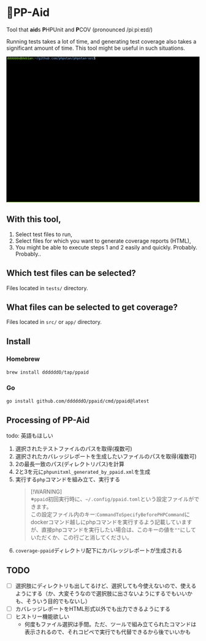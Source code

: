 # 💊PP-Aid
Tool that **aid**s **P**HPUnit and **P**COV (pronounced /piːpiːeɪd/)

Running tests takes a lot of time, and generating test coverage also takes a significant amount of time.
This tool might be useful in such situations.

![](./assets/ppaid_demo.gif)

## With this tool,
1. Select test files to run,
1. Select files for which you want to generate coverage reports (HTML),
1. You might be able to execute steps 1 and 2 easily and quickly. Probably. Probably..

## Which test files can be selected?
Files located in `tests/` directory.

## What files can be selected to get coverage?
Files located in `src/` or `app/` directory.

## Install

### Homebrew

```console
brew install ddddddO/tap/ppaid
```

### Go
```console
go install github.com/ddddddO/ppaid/cmd/ppaid@latest
```

## Processing of PP-Aid
todo: 英語もほしい

1. 選択されたテストファイルのパスを取得(複数可)
1. 選択されたカバレッジレポートを生成したいファイルのパスを取得(複数可)
1. 2の最長一致のパス(ディレクトリパス)を計算
1. 2と3を元に`phpunitxml_generated_by_ppaid.xml`を生成
1. 実行する`php`コマンドを組み立て、実行する
    > [!WARNING]<br>
    > ※`ppaid`初回実行時に、`~/.config/ppaid.toml`という設定ファイルができます。<br> 
    > この設定ファイル内のキー:`CommandToSpecifyBeforePHPCommand`にdockerコマンド越しにphpコマンドを実行するよう記載していますが、直接phpコマンドを実行したい場合は、このキーの値を`""`にしていただくか、この行ごと消してください。
1. `coverage-ppaid`ディレクトリ配下にカバレッジレポートが生成される

## TODO
- [ ] 選択肢にディレクトリも出してるけど、選択しても今使えないので、使えるようにする（か、大変そうなので選択肢に出さないようにするでもいいかも、そういう目的でもないし）
- [ ] カバレッジレポートをHTML形式以外でも出力できるようにする
- [ ] ヒストリー機能欲しい
    - 何度もファイル選択は手間。ただ、ツールで組み立てられたコマンドは表示されるので、それコピペで実行でも代替できるから後でいいかも